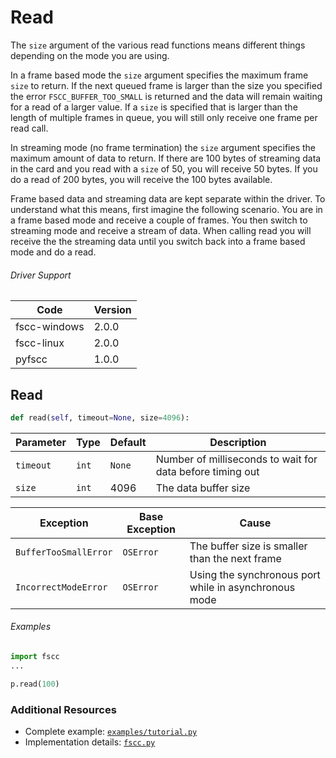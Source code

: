 # Read

The `size` argument of the various read functions means different things depending on the mode you are using.

In a frame based mode the `size` argument specifies the maximum frame `size` to return. If the next queued frame is larger than the size you specified the error `FSCC_BUFFER_TOO_SMALL` is returned and the data will remain waiting for a read of a larger value. If a `size` is specified that is larger than the length of multiple frames in queue, you will still only receive one frame per read call.

In streaming mode (no frame termination) the `size` argument specifies the maximum amount of data to return. If there are 100 bytes of streaming data in the card and you read with a `size` of 50, you will receive 50 bytes. If you do a read of 200 bytes, you will receive the 100 bytes available.

Frame based data and streaming data are kept separate within the driver. To understand what this means, first imagine the following scenario. You are in a frame based mode and receive a couple of frames. You then switch to streaming mode and receive a stream of data. When calling read you will receive the the streaming data until you switch back into a frame based mode and do a read.

###### Driver Support
| Code | Version |
| ---- | ------- |
| fscc-windows | 2.0.0 |
| fscc-linux | 2.0.0 |
| pyfscc | 1.0.0 |


## Read
```python
def read(self, timeout=None, size=4096):
```

| Parameter | Type | Default | Description |
| --------- | ---- | ------- | ----------- |
| `timeout` | `int` | `None` | Number of milliseconds to wait for data before timing out |
| `size` | `int` | 4096 | The data buffer size |

| Exception | Base Exception | Cause |
| --------- | -------------- | ----- |
| `BufferTooSmallError` | `OSError` | The buffer size is smaller than the next frame |
| `IncorrectModeError` | `OSError` | Using the synchronous port while in asynchronous mode |

###### Examples
```python
import fscc
...

p.read(100)
```


### Additional Resources
- Complete example: [`examples/tutorial.py`](../examples/tutorial.py)
- Implementation details: [`fscc.py`](../fscc/port.py)
